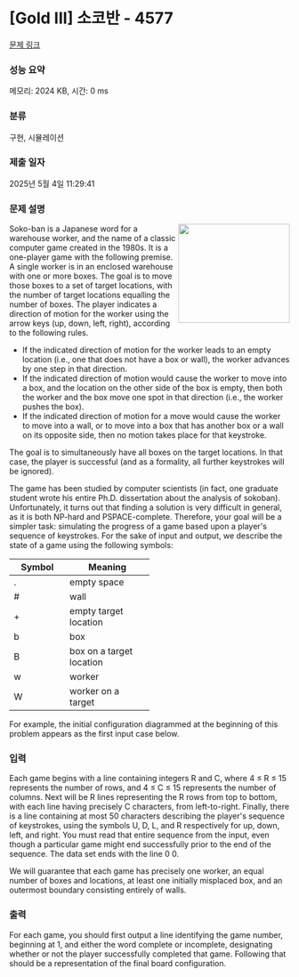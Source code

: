 # [Gold III] 소코반 - 4577 

[문제 링크](https://www.acmicpc.net/problem/4577) 

### 성능 요약

메모리: 2024 KB, 시간: 0 ms

### 분류

구현, 시뮬레이션

### 제출 일자

2025년 5월 4일 11:29:41

### 문제 설명

<p><img alt="" src="https://www.acmicpc.net/upload/images/example.png" style="float:right; height:178px; width:200px">Soko-ban is a Japanese word for a warehouse worker, and the name of a classic computer game created in the 1980s. It is a one-player game with the following premise. A single worker is in an enclosed warehouse with one or more boxes. The goal is to move those boxes to a set of target locations, with the number of target locations equalling the number of boxes. The player indicates a direction of motion for the worker using the arrow keys (up, down, left, right), according to the following rules.</p>

<ul>
	<li>If the indicated direction of motion for the worker leads to an empty location (i.e., one that does not have a box or wall), the worker advances by one step in that direction.</li>
	<li>If the indicated direction of motion would cause the worker to move into a box, and the location on the other side of the box is empty, then both the worker and the box move one spot in that direction (i.e., the worker pushes the box).</li>
	<li>If the indicated direction of motion for a move would cause the worker to move into a wall, or to move into a box that has another box or a wall on its opposite side, then no motion takes place for that keystroke.</li>
</ul>

<p>The goal is to simultaneously have all boxes on the target locations. In that case, the player is successful (and as a formality, all further keystrokes will be ignored).</p>

<p>The game has been studied by computer scientists (in fact, one graduate student wrote his entire Ph.D. dissertation about the analysis of sokoban). Unfortunately, it turns out that finding a solution is very difficult in general, as it is both NP-hard and PSPACE-complete. Therefore, your goal will be a simpler task: simulating the progress of a game based upon a player's sequence of keystrokes. For the sake of input and output, we describe the state of a game using the following symbols:</p>

<table class="table table-bordered" style="width:50%">
	<thead>
		<tr>
			<th style="width:20%">Symbol</th>
			<th style="width:40%">Meaning</th>
		</tr>
	</thead>
	<tbody>
		<tr>
			<td>.</td>
			<td>empty space</td>
		</tr>
		<tr>
			<td>#</td>
			<td>wall</td>
		</tr>
		<tr>
			<td>+</td>
			<td>empty target location</td>
		</tr>
		<tr>
			<td>b</td>
			<td>box</td>
		</tr>
		<tr>
			<td>B</td>
			<td>box on a target location</td>
		</tr>
		<tr>
			<td>w</td>
			<td>worker</td>
		</tr>
		<tr>
			<td>W</td>
			<td>worker on a target</td>
		</tr>
	</tbody>
</table>

<p>For example, the initial configuration diagrammed at the beginning of this problem appears as the first input case below.</p>

### 입력 

 <p>Each game begins with a line containing integers R and C, where 4 ≤ R ≤ 15 represents the number of rows, and 4 ≤ C ≤ 15 represents the number of columns. Next will be R lines representing the R rows from top to bottom, with each line having precisely C characters, from left-to-right. Finally, there is a line containing at most 50 characters describing the player's sequence of keystrokes, using the symbols U, D, L, and R respectively for up, down, left, and right. You must read that entire sequence from the input, even though a particular game might end successfully prior to the end of the sequence. The data set ends with the line 0 0.</p>

<p>We will guarantee that each game has precisely one worker, an equal number of boxes and locations, at least one initially misplaced box, and an outermost boundary consisting entirely of walls.</p>

### 출력 

 <p>For each game, you should first output a line identifying the game number, beginning at 1, and either the word complete or incomplete, designating whether or not the player successfully completed that game. Following that should be a representation of the final board configuration.</p>

